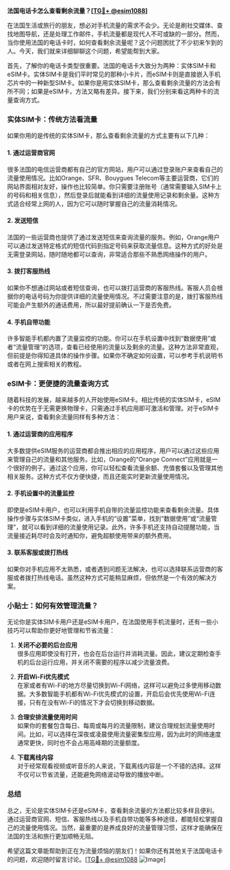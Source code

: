 **法国电话卡怎么查看剩余流量？[[TG💪+ @esim1088](https://t.me/s/esim1088)]**

在法国生活或旅行的朋友，想必对手机流量的需求不会少。无论是刷社交媒体、查找地图导航，还是处理工作邮件，手机流量都是现代人不可或缺的一部分。然而，当你使用法国的电话卡时，如何查看剩余流量呢？这个问题困扰了不少初来乍到的人。今天，我们就来详细聊聊这个问题，希望能帮到大家。

首先，了解你的电话卡类型很重要。法国的电话卡大致分为两种：实体SIM卡和eSIM卡。实体SIM卡是我们平时常见的那种小卡片，而eSIM卡则是直接嵌入手机芯片中的一种新型SIM卡。如果你是用实体SIM卡，那么查看剩余流量的方法会有所不同；如果是eSIM卡，方法又略有差异。接下来，我们分别来看这两种卡的流量查询方式。

### 实体SIM卡：传统方法看流量

如果你用的是传统的实体SIM卡，那么查看剩余流量的方式主要有以下几种：

#### 1. **通过运营商官网**
   很多法国的电信运营商都有自己的官方网站，用户可以通过登录账户来查看自己的流量使用情况。比如Orange、SFR、Bouygues Telecom等主要运营商，它们的网站界面相对友好，操作也比较简单。你只需要注册账号（通常需要输入SIM卡上的号码和相关信息），然后登录后就能看到详细的流量使用记录和剩余量。这种方式适合经常上网的人，因为它可以随时掌握自己的流量消耗情况。

#### 2. **发送短信**
   法国的一些运营商也提供了通过发送短信来查询流量的服务。例如，Orange用户可以通过发送特定格式的短信代码到指定号码来获取流量信息。这种方式的好处是无需登录网站，随时随地都可以查询，非常适合那些不熟悉网络操作的用户。

#### 3. **拨打客服热线**
   如果你不想通过网站或者短信查询，也可以拨打运营商的客服热线。客服人员会根据你的电话号码为你提供详细的流量使用情况。不过需要注意的是，拨打客服热线可能会产生额外的通话费用，所以最好提前确认一下是否免费。

#### 4. **手机自带功能**
   许多智能手机都内置了流量监控的功能。你可以在手机设置中找到“数据使用”或者“流量管理”的选项，查看已经使用的流量以及剩余的流量。这种方法非常直观，但前提是你得知道具体的操作步骤。如果你不确定如何设置，可以参考手机说明书或者在网上搜索相关的教程。

### eSIM卡：更便捷的流量查询方式

随着科技的发展，越来越多的人开始使用eSIM卡。相比传统的实体SIM卡，eSIM卡的优势在于无需更换物理卡，只需通过手机应用即可激活和管理。对于eSIM卡用户来说，查看剩余流量同样有多种方法：

#### 1. **通过运营商的应用程序**
   大多数提供eSIM服务的运营商都会推出相应的应用程序，用户可以通过这些应用来管理自己的流量和其他服务。比如，Orange的“Orange Connect”应用就是一个很好的例子。通过这个应用，你可以轻松查看流量余额、充值套餐以及管理其他相关服务。这种方式不仅方便快捷，而且还能实时更新流量使用情况。

#### 2. **手机设置中的流量监控**
   即使是eSIM卡用户，也可以利用手机自带的流量监控功能来查看剩余流量。具体操作步骤与实体SIM卡类似，进入手机的“设置”菜单，找到“数据使用”或“流量管理”，就可以看到详细的流量使用记录。此外，许多手机还支持自动提醒功能，当流量接近耗尽时会及时通知你，避免超额使用带来的额外费用。

#### 3. **联系客服或拨打热线**
   如果你对手机应用不太熟悉，或者遇到问题无法解决，也可以选择联系运营商的客服或者拨打热线电话。虽然这种方式可能稍显麻烦，但依然是一个有效的解决方案。

### 小贴士：如何有效管理流量？

无论你是实体SIM卡用户还是eSIM卡用户，在法国使用手机流量时，还有一些小技巧可以帮助你更好地管理和节省流量：

1. **关闭不必要的后台应用**  
   很多应用即使没有打开，也会在后台运行并消耗流量。因此，建议定期检查手机的后台运行应用，并关闭不需要的程序以减少流量浪费。

2. **开启Wi-Fi优先模式**  
   在家或者有Wi-Fi的地方尽量切换到Wi-Fi网络，这样可以避免过多使用移动数据。大多数智能手机都有Wi-Fi优先模式的设置，开启后会优先使用Wi-Fi连接，只有在没有Wi-Fi的情况下才会切换到移动数据。

3. **合理安排流量使用时间**  
   如果你的套餐包含每日、每周或每月的流量限制，建议合理规划流量使用时间。比如，可以选择在深夜或凌晨使用流量密集型应用，因为此时的网络速度通常更快，同时也不会占用高峰期的流量额度。

4. **下载离线内容**  
   对于经常观看视频或听音乐的人来说，下载离线内容是一个不错的选择。这样不仅可以节省流量，还能避免网络波动导致的播放中断。

### 总结

总之，无论是实体SIM卡还是eSIM卡，查看剩余流量的方法都比较多样且便利。通过运营商官网、短信、客服热线以及手机自带功能等多种途径，都能轻松掌握自己的流量使用情况。当然，最重要的是养成良好的流量管理习惯，这样才能确保在法国的生活和旅行更加顺畅无阻。

希望这篇文章能帮助到正在为流量烦恼的朋友们！如果你还有其他关于法国电话卡的问题，欢迎随时留言讨论。[[TG💪+ @esim1088](https://t.me/s/esim1088) ![Image](https://i.postimg.cc/4NQfJmqS/Snipaste-2025-05-13-00-14-12.png)]